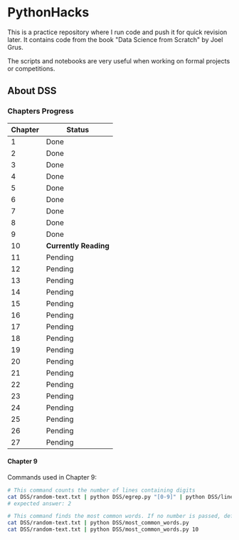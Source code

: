 # PythonHacks

This is a practice repository where I run code and push it for quick revision later. It contains code from the book "Data Science from Scratch" by Joel Grus.

The scripts and notebooks are very useful when working on formal projects or competitions.

## About DSS
### Chapters Progress

| Chapter | Status                |
|---------|-----------------------|
| 1       | Done                  |
| 2       | Done                  |
| 3       | Done                  |
| 4       | Done                  |
| 5       | Done                  |
| 6       | Done                  |
| 7       | Done                  |
| 8       | Done                  |
| 9       | Done                  |
| 10      | **Currently Reading** |
| 11      | Pending               |
| 12      | Pending               |
| 13      | Pending               |
| 14      | Pending               |
| 15      | Pending               |
| 16      | Pending               |
| 17      | Pending               |
| 18      | Pending               |
| 19      | Pending               |
| 20      | Pending               |
| 21      | Pending               |
| 22      | Pending               |
| 23      | Pending               |
| 24      | Pending               |
| 25      | Pending               |
| 26      | Pending               |
| 27      | Pending               |

#### Chapter 9
Commands used in Chapter 9:

```bash
# This command counts the number of lines containing digits
cat DSS/random-text.txt | python DSS/egrep.py "[0-9]" | python DSS/line_count.py
# expected answer: 2

# This command finds the most common words. If no number is passed, default to 5 words.
cat DSS/random-text.txt | python DSS/most_common_words.py
cat DSS/random-text.txt | python DSS/most_common_words.py 10
```
